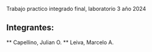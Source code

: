 Trabajo practico integrado final, laboratorio 3 año 2024

Integrantes:
------------

** Capellino, Julian O.
** Leiva, Marcelo A.
